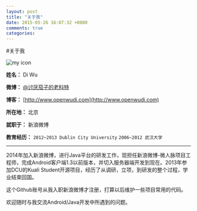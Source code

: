 ```yaml
---
layout: post
title: "关于我"
date: 2015-05-26 16:07:32 +0800
comments: true
categories: 
---
```

#关于我

![my icon](http://tp2.sinaimg.cn/1690201701/50/5679941181/1)

**姓名：** Di Wu

**微博：** [@讨厌茄子的老科特](http://weibo.com/wodis)

**博客：** [http://www.openwudi.com](http://www.openwudi.com)

**所在地：** 北京

**就职于：** 新浪微博

**教育经历：** ```2012~2013 Dublin City University```
```2006~2012 武汉大学```

---
2014年加入新浪微博，进行Java平台的研发工作，现担任新浪微博-微人脉项目工程师，完成Android客户端1.3以前版本，并切入服务器端开发到现在。2013年参加DCU的Kuali Student开源项目，经历了从调研，立项，到研发的整个过程，学业结束回国。

这个Github账号从我入职新浪微博才注册，打算以后维护一些项目常用的代码。

欢迎随时与我交流Android/Java开发中所遇到的问题。